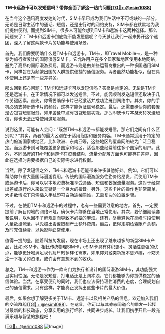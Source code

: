 **TM卡远游卡可以发短信吗？带你全面了解这一热门问题[[TG💪+ @esim1088](https://t.me/s/esim1088)]**

在当今这个通讯高度发达的时代，SIM卡早已成为我们生活中不可或缺的一部分。无论是日常生活中的通话、短信，还是出行时的网络支持，SIM卡都在默默地为我们提供便利。而提到SIM卡，很多人可能会想到TM卡和远游卡这两种选择。那么问题来了：TM卡和远游卡到底能不能发短信呢？今天就让我们一起来揭开这个谜团，深入了解这两款卡片的功能与使用场景。

首先，我们需要明确什么是TM卡和远游卡。TM卡，即Travel Mobile卡，是一种专为旅行者设计的国际漫游SIM卡。它允许用户在多个国家和地区使用本地网络，避免了高昂的国际漫游费用。而远游卡则是由某些运营商推出的一种多国通用SIM卡，同样旨在为频繁出国的人群提供便捷的通信服务。两者虽然功能相似，但在具体使用上还是有一些差异的。

那么回到核心问题：TM卡和远游卡可以发短信吗？答案是肯定的。无论是TM卡还是远游卡，在正常情况下都可以发送短信。不过，能否顺利发送短信还取决于几个关键因素。首先，你需要确保卡片已经激活并成功注册到网络中。其次，你的手机必须支持所选卡片的频段，这样才能保证信号稳定。最后，还需要确认你的套餐是否包含短信服务。如果套餐中没有包含短信功能，那么即使卡片本身支持发送短信，你也无法正常使用这项服务。

说到这里，可能有人会问：“既然TM卡和远游卡都能发短信，那它们之间有什么区别呢？”其实，两者的最大区别在于适用范围和服务内容。TM卡通常适用于特定的热门旅游国家或地区，比如欧洲、东南亚等，这些地区的覆盖网络较为广泛且稳定。而远游卡则可能覆盖更多国家和地区，适合那些经常前往多个国家的用户。此外，不同品牌的TM卡和远游卡在资费结构、流量分配等方面也可能存在差异，因此在选择时需要根据自己的实际需求进行权衡。

当然，除了发短信之外，TM卡和远游卡还能带来许多其他好处。例如，它们可以帮助你节省大量国际漫游费用。传统的国际漫游服务往往价格昂贵，而使用TM卡或远游卡后，你可以以本地资费标准享受通话、短信和数据流量服务。这对于经常出差或旅行的人来说无疑是一个巨大的福音。另外，这些卡片的操作也非常简单，大多数情况下只需插入手机即可自动连接网络，无需复杂的设置步骤。

不过，在使用TM卡和远游卡的过程中，也有一些需要注意的地方。首先，一定要提前了解目的地的网络环境，确保卡片能够在当地正常使用。其次，要仔细阅读套餐说明，以免因不了解规则而导致不必要的麻烦。还有，尽量避免在高峰时段使用大量数据流量，以免超出套餐限制产生额外费用。最后，记得定期检查账户余额，及时充值续费，以免影响正常使用。

值得一提的是，随着科技的发展，现在市场上还出现了越来越多的新型SIM卡产品，比如eSIM卡。相比传统物理SIM卡，eSIM卡具有体积更小、灵活性更强的优点，能够更好地满足现代用户的多样化需求。如果你对这类新技术感兴趣，不妨关注一下相关的资讯，或许会有意想不到的收获。

总之，TM卡和远游卡作为一款专门为旅行者设计的国际漫游SIM卡，其功能强大且实用性强。无论是发短信、打电话还是上网冲浪，它们都能够为你提供稳定的通信体验。当然，在享受便利的同时，我们也应该保持理性消费的态度，合理规划自己的通信需求。只有这样，才能真正发挥出这些卡片的最大价值。

最后，如果你想了解更多关于TM卡、远游卡以及相关产品的信息，欢迎加入我们的交流群组[[TG💪+ @esim1088](https://t.me/s/esim1088)]。在这里，你可以与其他志同道合的朋友一起探讨最新的科技动态，分享实用的旅行经验，共同进步成长。让我们携手开启一段充满乐趣与智慧的旅程吧！

[[TG💪+ @esim1088](https://t.me/s/esim1088) ![Image](https://i.postimg.cc/4NQfJmqS/Snipaste-2025-05-13-00-14-12.png)]